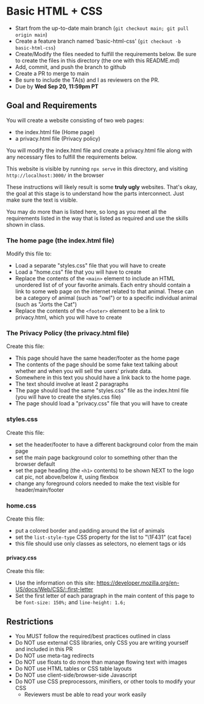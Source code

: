 # Basic HTML + CSS

* Start from the up-to-date main branch (`git checkout main; git pull origin main`)
* Create a feature branch named 'basic-html-css' (`git checkout -b basic-html-css`)
* Create/Modify the files needed to fulfill the requirements below.  Be sure to create the files in this directory (the one with this README.md)
* Add, commit, and push the branch to github
* Create a PR to merge to main
* Be sure to include the TA(s) and I as reviewers on the PR.  
* Due by **Wed Sep 20, 11:59pm PT**

## Goal and Requirements

You will create a website consisting of two web pages:
- the index.html file (Home page)
- a privacy.html file (Privacy policy)

You will modify the index.html file and create a privacy.html file along with any necessary files to fulfill the requirements below.

This website is visible by running `npx serve` in this directory, and visiting `http://localhost:3000/` in the browser

These instructions will likely result is some **truly ugly** websites. That's okay, the goal at this stage is to understand how the parts interconnect. Just make sure the text is visible.

You may do more than is listed here, so long as you meet all the requirements listed in the way that is listed as required and use the skills shown in class.

### The home page (the index.html file)

Modify this file to:
- Load a separate "styles.css" file that you will have to create
- Load a "home.css" file that you will have to create
- Replace the contents of the `<main>` element to include an HTML unordered list of of your favorite animals. Each entry should contain a link to some web page on the internet related to that animal. These can be a category of animal (such as "owl") or to a specific individual animal (such as "Jorts the Cat")
- Replace the contents of the `<footer>` element to be a link to privacy.html, which you will have to create

### The Privacy Policy (the privacy.html file)

Create this file:
- This page should have the same header/footer as the home page
- The contents of the page should be some fake text talking about whether and when you will sell the users' private data.  
- Somewhere in this text you should have a link back to the home page. 
- The text should involve at least 2 paragraphs
- The page should load the same "styles.css" file as the index.html file (you will have to create the styles.css file)
- The page should load a "privacy.css" file that you will have to create

### styles.css

Create this file:
- set the header/footer to have a different background color from the main page
- set the main page background color to something other than the browser default
- set the page heading (the `<h1>` contents) to be shown NEXT to the logo cat pic, not above/below it, using flexbox
- change any foreground colors needed to make the text visible for header/main/footer

### home.css

Create this file:
- put a colored border and padding around the list of animals
- set the `list-style-type` CSS property for the list to "\1F431" (cat face)
- this file should use only classes as selectors, no element tags or ids

#### privacy.css

Create this file:
- Use the information on this site: https://developer.mozilla.org/en-US/docs/Web/CSS/::first-letter
- Set the first letter of each paragraph in the main content of this page to be `font-size: 150%;` and `line-height: 1.6;`

## Restrictions
* You MUST follow the required/best practices outlined in class
* Do NOT use external CSS libraries, only CSS you are writing yourself and included in this PR
* Do NOT use meta-tag redirects
* Do NOT use floats to do more than manage flowing text with images
* Do NOT use HTML tables or CSS table layouts
* Do NOT use client-side/browser-side Javascript
* Do NOT use CSS preprocessors, minifiers, or other tools to modify your CSS
  * Reviewers must be able to read your work easily

